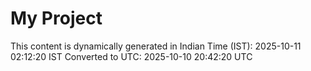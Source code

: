 # My Project

This content is dynamically generated in Indian Time (IST): 2025-10-11 02:12:20 IST
Converted to UTC: 2025-10-10 20:42:20 UTC

